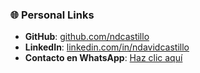 ### 🌐 Personal Links
- **GitHub**: [github.com/ndcastillo](https://github.com/ndcastillo)  
- **LinkedIn**: [linkedin.com/in/ndavidcastillo](https://linkedin.com/in/ndavidcastillo)  
- **Contacto en WhatsApp**: [Haz clic aquí](https://wa.me/593989350354?text=Hola%20David,%20te%20contacta...)  
